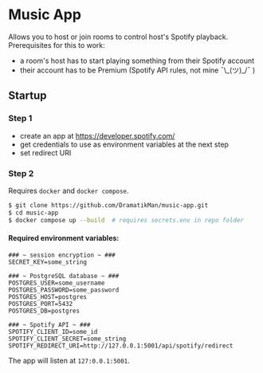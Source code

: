 # Music App

Allows you to host or join rooms to control host's Spotify playback.
Prerequisites for this to work:

- a room's host has to start playing something from their Spotify account
- their account has to be Premium (Spotify API rules, not mine ¯\\\_(ツ)_/¯ )

## Startup

### Step 1

- create an app at https://developer.spotify.com/
- get credentials to use as environment variables at the next step
- set redirect URI

### Step 2

Requires `docker` and `docker compose`.

```bash
$ git clone https://github.com/DramatikMan/music-app.git
$ cd music-app
$ docker compose up --build  # requires secrets.env in repo folder
```

#### Required environment variables:
```
### ~ session encryption ~ ###
SECRET_KEY=some_string

### ~ PostgreSQL database ~ ###
POSTGRES_USER=some_username
POSTGRES_PASSWORD=some_password
POSTGRES_HOST=postgres
POSTGRES_PORT=5432
POSTGRES_DB=postgres

### ~ Spotify API ~ ###
SPOTIFY_CLIENT_ID=some_id
SPOTIFY_CLIENT_SECRET=some_string
SPOTIFY_REDIRECT_URI=http://127.0.0.1:5001/api/spotify/redirect
```

The app will listen at `127:0.0.1:5001`.

